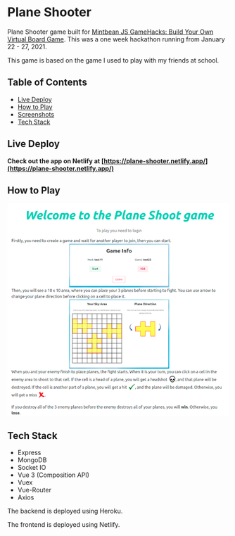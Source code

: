 # Plane Shooter

Plane Shooter game built for [Mintbean JS GameHacks: Build Your Own Virtual Board Game](https://mintbean.io/meets/e09a7617-ce25-4dc2-b730-2d2a484ef760). This was a one week hackathon running from January 22 - 27, 2021.

This game is based on the game I used to play with my friends at school.

## Table of Contents

- [Live Deploy](#live-deploy)
- [How to Play](#how-to-play)
- [Screenshots](#screenshots)
- [Tech Stack](#tech-stack)

## Live Deploy

<b>Check out the app on Netlify at [https://plane-shooter.netlify.app/](https://plane-shooter.netlify.app/)</b>

## How to Play

![How to Play](how-to-play.png 'How to Play')

## Tech Stack

- Express
- MongoDB
- Socket IO
- Vue 3 (Composition API)
- Vuex
- Vue-Router
- Axios

The backend is deployed using Heroku.

The frontend is deployed using Netlify.
